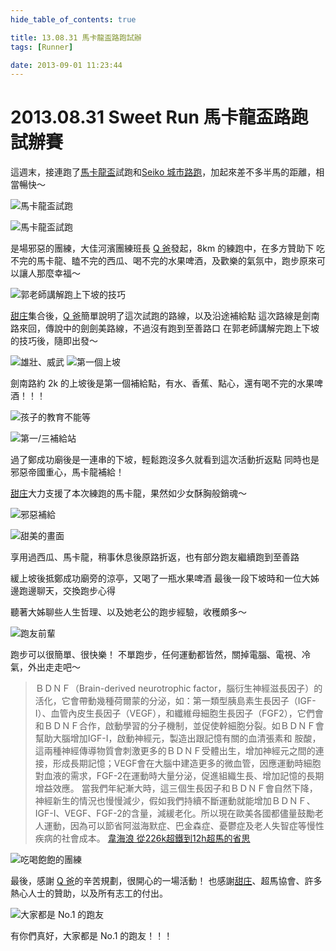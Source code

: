 ```yaml
---
hide_table_of_contents: true

title: 13.08.31 馬卡龍盃路跑試辦
tags: [Runner]

date: 2013-09-01 11:23:44
---
```


2013.08.31 Sweet Run 馬卡龍盃路跑試辦賽
===================================

這週末，接連跑了[馬卡龍盃]試跑和[Seiko 城市路跑]，加起來差不多半馬的距離，相當暢快～

![馬卡龍盃試跑](https://lh5.googleusercontent.com/-3eyt0sMPgTg/UiLI-ABRvFI/AAAAAAAABRE/U2irNkwxZ10/w989-h657-no/1293039_574334795965465_319387734_o.jpg)

![馬卡龍盃試跑](https://lh3.googleusercontent.com/-VIeL7ClMPew/UiLI_amxxfI/AAAAAAAABRI/F2VMevN2pTo/w955-h716-no/130831_0812-924.jpg)

是場邪惡的團練，大佳河濱團練班長 [Q 爸]發起，8km 的練跑中，在多方贊助下
吃不完的馬卡龍、瞌不完的西瓜、喝不完的水果啤酒，及歡樂的氣氛中，跑步原來可以讓人那麼幸福～

![郭老師講解跑上下坡的技巧](https://lh3.googleusercontent.com/-sQV6Hjugop4/UiLI2EmOXmI/AAAAAAAABQI/j0DyJVKxizg/w476-h716-no/1269350_574335765965368_985110718_o.jpg)

[甜庄]集合後，[Q 爸]簡單說明了這次試跑的路線，以及沿途補給點
這次路線是劍南路來回，傳說中的劍劍美路線，不過沒有跑到至善路口
在郭老師講解完跑上下坡的技巧後，隨即出發～

![雄壯、威武](https://lh6.googleusercontent.com/-SeViXizobDs/UiLJQ5OxgnI/AAAAAAAABS8/FGhpf88UoZM/w989-h659-no/P8313700.JPG)
![第一個上坡](https://lh4.googleusercontent.com/-VJvtub5iULE/UiLI55u5i1I/AAAAAAAABQk/DMz1GNpvxLE/w989-h659-no/1271941_657768227568289_239613169_o.jpg)

劍南路約 2k 的上坡後是第一個補給點，有水、香蕉、點心，還有喝不完的水果啤酒！！！

![孩子的教育不能等](https://lh5.googleusercontent.com/-KV1qwsfA1gE/UiLJSqBxsbI/AAAAAAAABTI/hUMgIY7I-ok/w989-h659-no/P8313775.JPG)

![第一/三補給站](https://lh6.googleusercontent.com/-DjKROOtH0-M/UiLJTT4DP5I/AAAAAAAABTM/h0Erb7VmDPI/w989-h659-no/P8313732.JPG)

過了鄭成功廟後是一連串的下坡，輕鬆跑沒多久就看到這次活動折返點
同時也是邪惡帝國重心，馬卡龍補給！

[甜庄]大力支援了本次練跑的馬卡龍，果然如少女酥胸般銷魂～

![邪惡補給](https://lh4.googleusercontent.com/-NgZr0H-4AaE/UiLJGuGdOiI/AAAAAAAABR0/88GLNjzy-6E/w955-h716-no/130831_0849-941.jpg)

![甜美的畫面](https://lh6.googleusercontent.com/-3P1LIL29iMo/UiLI771yxaI/AAAAAAAABQw/5VZxFpM8Co0/w955-h716-no/1277153_509820449111438_1955836859_o.jpg)

享用過西瓜、馬卡龍，稍事休息後原路折返，也有部分跑友繼續跑到至善路

緩上坡後抵鄭成功廟旁的涼亭，又喝了一瓶水果啤酒
最後一段下坡時和一位大姊邊跑邊聊天，交換跑步心得

聽著大姊聊些人生哲理、以及她老公的跑步經驗，收穫頗多～

![跑友前輩](https://fbcdn-sphotos-b-a.akamaihd.net/hphotos-ak-frc3/q77/s720x720/1234820_574637862594242_369216298_n.jpg)

跑步可以很簡單、很快樂！
不單跑步，任何運動都皆然，關掉電腦、電視、冷氣，外出走走吧～

> ＢＤＮＦ（Brain-derived neurotrophic factor，腦衍生神經滋長因子）的活化，它會帶動幾種荷爾蒙的分泌，如：第一類型胰島素生長因子（IGF-I）、血管內皮生長因子（VEGF），和纖維母細胞生長因子（FGF2），它們會和ＢＤＮＦ合作，啟動學習的分子機制，並促使幹細胞分裂。如ＢＤＮＦ會幫助大腦增加IGF-I，啟動神經元，製造出跟記憶有關的血清張素和 胺酸，這兩種神經傳導物質會刺激更多的ＢＤＮＦ受體出生，增加神經元之間的連接，形成長期記憶；VEGF會在大腦中建造更多的微血管，因應運動時細胞對血液的需求，FGF-2在運動時大量分泌，促進組織生長、增加記憶的長期增益效應。
> 當我們年紀漸大時，這三個生長因子和ＢＤＮＦ會自然下降，神經新生的情況也慢慢減少，假如我們持續不斷運動就能增加ＢＤＮＦ、IGF-I、VEGF、FGF-2的含量，減緩老化。所以現在歐美各國都儘量鼓勵老人運動，因為可以節省阿滋海默症、巴金森症、憂鬱症及老人失智症等慢性疾病的社會成本。
> [韋海浪 從226k超鐵到12h超馬的省思](http://goo.gl/SN8mrP)

![吃喝飽飽的團練](https://lh6.googleusercontent.com/-z3eW_tmp6BQ/UiLIxAQm-kI/AAAAAAAABPk/3bSiSWS3ye8/w989-h659-no/1265485_574638055927556_820000302_o.jpg)


最後，感謝 [Q 爸]的辛苦規劃，很開心的一場活動！
也感謝[甜庄]、超馬協會、許多熱心人士的贊助，以及所有志工的付出。

![大家都是 No.1 的跑友](https://fbcdn-sphotos-g-a.akamaihd.net/hphotos-ak-ash4/q71/s720x720/999773_574635989261096_1993460640_n.jpg)

有你們真好，大家都是 No.1 的跑友！！！

[馬卡龍盃]: http://goo.gl/LnOU8P
[Seiko 城市路跑]: http://goo.gl/RRtX5q
[甜庄]: http://www.justsweet.com.tw/
[Q 爸]: http://goo.gl/r1sm62
[大佳河濱團練]: http://goo.gl/VKLyJD
